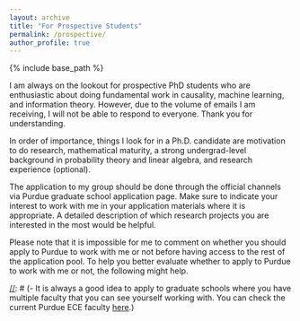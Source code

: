 ```yaml
---
layout: archive
title: "For Prospective Students"
permalink: /prospective/
author_profile: true
---
```

{% include base_path %}

I am always on the lookout for prospective PhD students who are enthusiastic about doing fundamental work in causality, machine learning, and information theory. However, due to the volume of emails I am receiving, I will not be able to respond to everyone. Thank you for understanding. 

In order of importance, things I look for in a Ph.D. candidate are motivation to do research, mathematical maturity, a strong undergrad-level background in probability theory and linear algebra, and research experience (optional).

The application to my group should be done through the official channels via Purdue graduate school application page. Make sure to indicate your interest to work with me in your application materials where it is appropriate. A detailed description of which research projects you are interested in the most would be helpful. 

Please note that it is impossible for me to comment on whether you should apply to Purdue to work with me or not before having access to the rest of the application pool. To help you better evaluate whether to apply to Purdue to work with me or not, the following might help. 

[//]: # (- For PhD positions in my group, a **strong undergraduate-level background in probability theory and linear algebra** is necessary. Moreover, prior research exposure and/or publications are a plus but not necessary. ) 

[//]: # (- It is always a good idea to apply to graduate schools where you have multiple faculty that you can see yourself working with. You can check the current Purdue ECE faculty [here](https://engineering.purdue.edu/ECE/People/Faculty).)  
